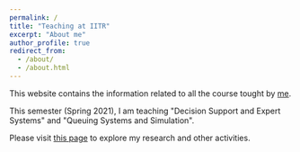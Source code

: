```yaml
---
permalink: /
title: "Teaching at IITR"
excerpt: "About me"
author_profile: true
redirect_from: 
  - /about/
  - /about.html
---
```


<p>This website contains the information related to all the course tought by <a href = "https://manugupta-or.github.io/" target="_blank">me</a>. </p>

<p>This semester (Spring 2021), I am teaching "Decision Support and Expert Systems" and "Queuing Systems and Simulation".</p>

<p>Please visit <a href = "https://manugupta-or.github.io/" target="_blank">this page</a> to explore my research and other activities.</p>
